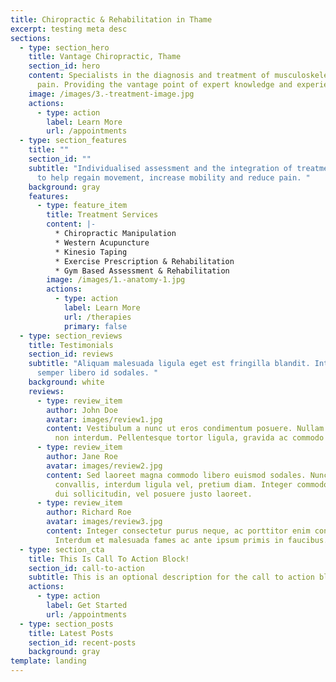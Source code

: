 ```yaml
---
title: Chiropractic & Rehabilitation in Thame
excerpt: testing meta desc
sections:
  - type: section_hero
    title: Vantage Chiropractic, Thame
    section_id: hero
    content: Specialists in the diagnosis and treatment of musculoskeletal injury or
      pain. Providing the vantage point of expert knowledge and experience.
    image: /images/3.-treatment-image.jpg
    actions:
      - type: action
        label: Learn More
        url: /appointments
  - type: section_features
    title: ""
    section_id: ""
    subtitle: "Individualised assessment and the integration of treatment techniques
      to help regain movement, increase mobility and reduce pain. "
    background: gray
    features:
      - type: feature_item
        title: Treatment Services
        content: |-
          * Chiropractic Manipulation
          * Western Acupuncture
          * Kinesio Taping
          * Exercise Prescription & Rehabilitation
          * Gym Based Assessment & Rehabilitation
        image: /images/1.-anatomy-1.jpg
        actions:
          - type: action
            label: Learn More
            url: /therapies
            primary: false
  - type: section_reviews
    title: Testimonials
    section_id: reviews
    subtitle: "Aliquam malesuada ligula eget est fringilla blandit. Integer finibus
      semper libero id sodales. "
    background: white
    reviews:
      - type: review_item
        author: John Doe
        avatar: images/review1.jpg
        content: Vestibulum a nunc ut eros condimentum posuere. Nullam dapibus quis nunc
          non interdum. Pellentesque tortor ligula, gravida ac commodo eu.
      - type: review_item
        author: Jane Roe
        avatar: images/review2.jpg
        content: Sed laoreet magna commodo libero euismod sodales. Nunc ac libero
          convallis, interdum ligula vel, pretium diam. Integer commodo sem at
          dui sollicitudin, vel posuere justo laoreet.
      - type: review_item
        author: Richard Roe
        avatar: images/review3.jpg
        content: Integer consectetur purus neque, ac porttitor enim convallis vitae.
          Interdum et malesuada fames ac ante ipsum primis in faucibus.
  - type: section_cta
    title: This Is Call To Action Block!
    section_id: call-to-action
    subtitle: This is an optional description for the call to action block.
    actions:
      - type: action
        label: Get Started
        url: /appointments
  - type: section_posts
    title: Latest Posts
    section_id: recent-posts
    background: gray
template: landing
---
```

